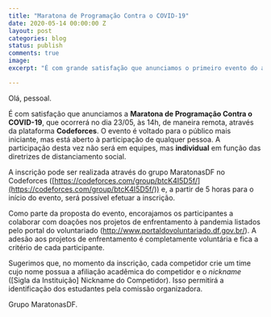 ```yaml
---
title: "Maratona de Programação Contra o COVID-19"
date: 2020-05-14 00:00:00 Z
layout: post
categories: blog
status: publish
comments: true
image:
excerpt: "É com grande satisfação que anunciamos o primeiro evento do ano do grupo MaratonasDF: a Maratona de Programação Contra o COVID-19."

---
```


Olá, pessoal.

É com satisfação que anunciamos a **Maratona de Programação Contra o COVID-19**, que ocorrerá no dia 23/05,  às 14h, de maneira remota, através da plataforma **Codeforces**.  O evento é voltado para o público mais iniciante, mas está aberto à participação de qualquer pessoa. A participação desta vez não será em equipes, mas **individual** em função das diretrizes de distanciamento social. 

A inscrição pode ser realizada através do grupo MaratonasDF no Codeforces ([https://codeforces.com/group/btcK4I5D5f/](https://codeforces.com/group/btcK4I5D5f/)) e, a partir de 5 horas para o início do evento, será possível efetuar a inscrição. 

Como parte da proposta do evento, encorajamos os participantes a colaborar  com doações nos projetos de enfrentamento à pandemia listados pelo portal do voluntariado (http://www.portaldovoluntariado.df.gov.br/). A adesão aos projetos de enfrentamento é completamente voluntária e fica a critério de cada participante. 

Sugerimos que, no momento da inscrição, cada competidor crie um time cujo nome possua a afiliação acadêmica  do competidor  e o *nickname* ([Sigla da Instituição] Nickname do Competidor). Isso permitirá a identificação dos estudantes pela comissão organizadora.

Grupo MaratonasDF.